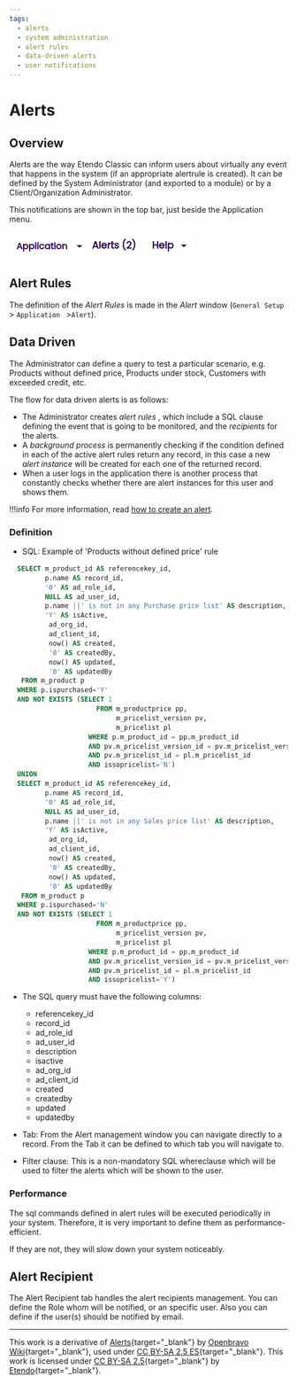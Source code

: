 ```yaml
---
tags: 
  - alerts
  - system administration
  - alert rules
  - data-driven alerts
  - user notifications
---
```


# Alerts


##  Overview

Alerts are the way Etendo Classic can inform users about virtually any event
that happens in the system (if an appropriate alertrule is created). It can be
defined by the System Administrator (and exported to a module) or by a Client/Organization Administrator.

This notifications are shown in the top bar, just beside the Application menu.

![]( ../../../assets/developer-guide/etendo-classic/concepts/Alerts-0.png)


##  Alert Rules

The definition of the _Alert Rules_ is made in the _Alert_ window (`General Setup` > `Application ` >`Alert`).

##  Data Driven

The Administrator can define a query to test a particular scenario, e.g. Products without defined price, Products under stock, Customers with exceeded credit, etc.

The flow for data driven alerts is as follows:

  * The Administrator creates *alert rules* , which include a SQL clause defining the event that is going to be monitored, and the *recipients* for the alerts. 
  * A *background process* is permanently checking if the condition defined in each of the active alert rules return any record, in this case a new *alert instance* will be created for each one of the returned record. 
  * When a user logs in the application there is another process that constantly checks whether there are alert instances for this user and shows them. 

!!!info
    For more information, read [how to create an alert](../../../developer-guide/etendo-classic/how-to-guides/How_to_create_an_Alert.md).

###  Definition

  * SQL: Example of 'Products without defined price' rule 

    
    
  ```sql
    SELECT m_product_id AS referencekey_id,
           p.name AS record_id,
           '0' AS ad_role_id,
           NULL AS ad_user_id,
           p.name ||' is not in any Purchase price list' AS description,
           'Y' AS isActive,
            ad_org_id, 
            ad_client_id, 
            now() AS created,  
            '0' AS createdBy,  
            now() AS updated,
            '0' AS updatedBy
     FROM m_product p
    WHERE p.ispurchased='Y'
    AND NOT EXISTS (SELECT 1 
                        FROM m_productprice pp,
                             m_pricelist_version pv,
                             m_pricelist pl
                      WHERE p.m_product_id = pp.m_product_id
                      AND pv.m_pricelist_version_id = pv.m_pricelist_version_id
                      AND pv.m_pricelist_id = pl.m_pricelist_id
                      AND issopricelist='N')
    UNION                  
    SELECT m_product_id AS referencekey_id,
           p.name AS record_id,
           '0' AS ad_role_id,
           NULL AS ad_user_id,
           p.name ||' is not in any Sales price list' AS description,
           'Y' AS isActive,
            ad_org_id, 
            ad_client_id, 
            now() AS created,  
            '0' AS createdBy,  
            now() AS updated,
            '0' AS updatedBy
     FROM m_product p
    WHERE p.ispurchased='N'
    AND NOT EXISTS (SELECT 1 
                        FROM m_productprice pp,
                             m_pricelist_version pv,
                             m_pricelist pl
                      WHERE p.m_product_id = pp.m_product_id
                      AND pv.m_pricelist_version_id = pv.m_pricelist_version_id
                      AND pv.m_pricelist_id = pl.m_pricelist_id
                      AND issopricelist='Y')
  ```

  * The SQL query must have the following columns: 
    * referencekey_id 
    * record_id 
    * ad_role_id 
    * ad_user_id 
    * description 
    * isactive 
    * ad_org_id 
    * ad_client_id 
    * created 
    * createdby 
    * updated 
    * updatedby 

  * Tab: From the Alert management window you can navigate directly to a record. From the Tab it can be defined to which tab you will navigate to. 

  * Filter clause: This is a non-mandatory SQL whereclause which will be used to filter the alerts which will be shown to the user. 

###  Performance

The sql commands defined in alert rules will be executed periodically in
your system. Therefore, it is very important to define them as performance-efficient.

If they are not, they will slow down your system noticeably.


##  Alert Recipient

The Alert Recipient tab handles the alert recipients management. You can
define the Role whom will be notified, or an specific user. Also you can
define if the user(s) should be notified by email.

---

This work is a derivative of [Alerts](https://wiki.openbravo.com/wiki/Alerts){target="\_blank"} by [Openbravo Wiki](http://wiki.openbravo.com/wiki/Welcome_to_Openbravo){target="\_blank"}, used under [CC BY-SA 2.5 ES](https://creativecommons.org/licenses/by-sa/2.5/es/){target="\_blank"}. This work is licensed under [CC BY-SA 2.5](https://creativecommons.org/licenses/by-sa/2.5/){target="\_blank"} by [Etendo](https://etendo.software){target="\_blank"}. 
